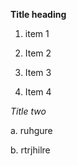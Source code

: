 **Title heading**

1. item 1

2. Item 2

3. Item 3

4. Item 4

*Title two*

a. ruhgure

b. rtrjhilre


